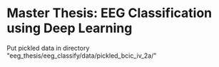 # Master Thesis: EEG Classification using Deep Learning

Put pickled data in directory "eeg_thesis/eeg_classify/data/pickled_bcic_iv_2a/"
